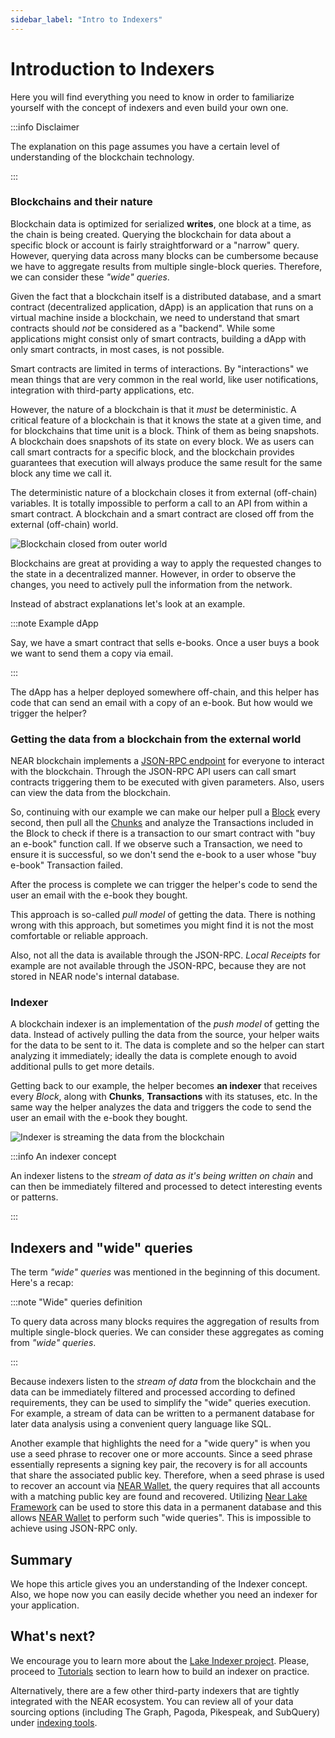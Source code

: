 ```yaml
---
sidebar_label: "Intro to Indexers"
---
```


# Introduction to Indexers

Here you will find everything you need to know in order to familiarize yourself with the concept of indexers and even build your own one.

:::info Disclaimer

The explanation on this page assumes you have a certain level of understanding of the blockchain technology.

:::


### Blockchains and their nature

Blockchain data is optimized for serialized **writes**, one block at a time, as the chain is being created. Querying the blockchain for data about a specific block or account is fairly straightforward or a "narrow" query. However, querying data across many blocks can be cumbersome because we have to aggregate results from multiple single-block queries. Therefore, we can consider these *"wide" queries*.

Given the fact that a blockchain itself is a distributed database, and a smart contract (decentralized application, dApp) is an application that runs on a virtual machine inside a blockchain, we need to understand that smart contracts should *not* be considered as a "backend". While some applications might consist only of smart contracts, building a dApp with only smart contracts, in most cases, is not possible.

Smart contracts are limited in terms of interactions. By "interactions" we mean things that are very common in the real world, like user notifications, integration with third-party applications, etc.

However, the nature of a blockchain is that it *must* be deterministic. A critical feature of a blockchain is that it knows the state at a given time, and for blockchains that time unit is a block. Think of them as being snapshots. A blockchain does snapshots of its state on every block. We as users can call smart contracts for a specific block, and the blockchain provides guarantees that execution will always produce the same result for the same block any time we call it.

The deterministic nature of a blockchain closes it from external (off-chain) variables. It is totally impossible to perform a call to an API from within a smart contract. A blockchain and a smart contract are closed off from the external (off-chain) world.

![Blockchain closed from outer world](/docs/intro/blockchain.png)

Blockchains are great at providing a way to apply the requested changes to the state in a decentralized manner. However, in order to observe the changes, you need to actively pull the information from the network.

Instead of abstract explanations let's look at an example.

:::note Example dApp

Say, we have a smart contract that sells e-books. Once a user buys a book we want to send them a copy via email.

:::


The dApp has a helper deployed somewhere off-chain, and this helper has code that can send an email with a copy of an e-book. But how would we trigger the helper?

### Getting the data from a blockchain from the external world

NEAR blockchain implements a [JSON-RPC endpoint](https://docs.near.org/api/rpc/introduction) for everyone to interact with the blockchain. Through the JSON-RPC API users can call smart contracts triggering them to be executed with given parameters. Also, users can view the data from the blockchain.

So, continuing with our example we can make our helper pull a [Block](https://docs.near.org/api/rpc/block-chunk#block) every second, then pull all the [Chunks](https://docs.near.org/api/rpc/block-chunk#chunk) and analyze the Transactions included in the Block to check if there is a transaction to our smart contract with "buy an e-book" function call. If we observe such a Transaction, we need to ensure it is successful, so we don't send the e-book to a user whose "buy e-book" Transaction failed.

After the process is complete we can trigger the helper's code to send the user an email with the e-book they bought.

This approach is so-called *pull model* of getting the data. There is nothing wrong with this approach, but sometimes you might find it is not the most comfortable or reliable approach.

Also, not all the data is available through the JSON-RPC. *Local Receipts* for example are not available through the JSON-RPC, because they are not stored in NEAR node's internal database.

### Indexer

A blockchain indexer is an implementation of the *push model* of getting the data. Instead of actively pulling the data from the source, your helper waits for the data to be sent to it. The data is complete and so the helper can start analyzing it immediately; ideally the data is complete enough to avoid additional pulls to get more details.

Getting back to our example, the helper becomes **an indexer** that receives every *Block*, along with **Chunks**, **Transactions** with its statuses, etc. In the same way the helper analyzes the data and triggers the code to send the user an email with the e-book they bought.

![Indexer is streaming the data from the blockchain](/docs/intro/indexer.png)

:::info An indexer concept

An indexer listens to the *stream of data as it's being written on chain* and can then be immediately filtered and processed to detect interesting events or patterns.

:::


## Indexers and "wide" queries

The term *"wide" queries* was mentioned in the beginning of this document. Here's a recap:

:::note "Wide" queries definition

To query data across many blocks requires the aggregation of results from multiple single-block queries. We can consider these aggregates as coming from *"wide" queries*.

:::

Because indexers listen to the *stream of data* from the blockchain and the data can be immediately filtered and processed according to defined requirements, they can be used to simplify the "wide" queries execution. For example, a stream of data can be written to a permanent database for later data analysis using a convenient query language like SQL.

Another example that highlights the need for a "wide query" is when you use a seed phrase to recover one or more accounts. Since a seed phrase essentially represents a signing key pair, the recovery is for all accounts that share the associated public key. Therefore, when a seed phrase is used to recover an account via [NEAR Wallet](https://wallet.near.org), the query requires that all accounts with a matching public key are found and recovered. Utilizing [Near Lake Framework](https://github.com/near/near-lake-framework-rs) can be used to store this data in a permanent database and this allows [NEAR Wallet](https://wallet.near.org) to perform such "wide queries". This is impossible to achieve using JSON-RPC only.

## Summary

We hope this article gives you an understanding of the Indexer concept. Also, we hope now you can easily decide whether you need an indexer for your application.

## What's next?
We encourage you to learn more about the [Lake Indexer project](/data-infrastructure/lake-framework/near-lake). Please, proceed to [Tutorials](/data-infrastructure/lake-framework/near-lake-state-changes-indexer) section to learn how to build an indexer on practice.

Alternatively, there are a few other third-party indexers that are tightly integrated with the NEAR ecosystem. You can review all of your data sourcing options (including The Graph, Pagoda, Pikespeak, and SubQuery) under [indexing tools](/tools/indexing).
